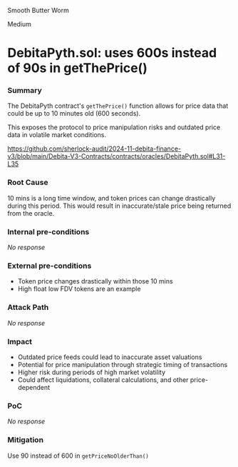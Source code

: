 Smooth Butter Worm

Medium

# DebitaPyth.sol: uses 600s instead of 90s in getThePrice()

### Summary

The DebitaPyth contract's `getThePrice()` function allows for price data that could be up to 10 minutes old (600 seconds).

This exposes the protocol to price manipulation risks and outdated price data in volatile market conditions.

https://github.com/sherlock-audit/2024-11-debita-finance-v3/blob/main/Debita-V3-Contracts/contracts/oracles/DebitaPyth.sol#L31-L35

### Root Cause

10 mins is a long time window, and token prices can change drastically during this period. This would result in inaccurate/stale price being returned from the oracle. 

### Internal pre-conditions

_No response_

### External pre-conditions

- Token price changes drastically within those 10 mins
- High float low FDV tokens are an example

### Attack Path

_No response_

### Impact

- Outdated price feeds could lead to inaccurate asset valuations
- Potential for price manipulation through strategic timing of transactions
- Higher risk during periods of high market volatility
- Could affect liquidations, collateral calculations, and other price-dependent

### PoC

_No response_

### Mitigation

Use 90 instead of 600 in `getPriceNoOlderThan()`